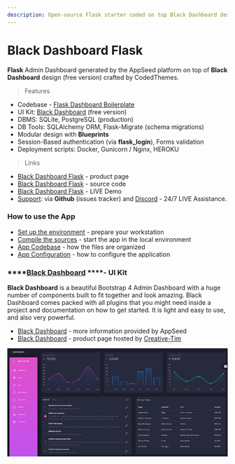 ```yaml
---
description: Open-source Flask starter coded on top Black Dashboard design (free version).
---
```


# Black Dashboard Flask

**Flask** Admin Dashboard generated by the AppSeed platform on top of **Black Dashboard** design \(free version\) crafted by CodedThemes.

> Features

* Codebase - [Flask Dashboard Boilerplate](../../boilerplate-code/flask-dashboard.md)
* UI Kit: [Black Dashboard](../../content/bootstrap-template/black-dashboard.md) \(free version\) 
* DBMS: SQLite, PostgreSQL \(production\)
* DB Tools: SQLAlchemy ORM, Flask-Migrate \(schema migrations\)
* Modular design with **Blueprints**
* Session-Based authentication \(via **flask\_login**\), Forms validation
* Deployment scripts: Docker, Gunicorn / Nginx, HEROKU 

> Links

* [Black Dashboard Flask](https://appseed.us/admin-dashboards/flask-dashboard-black) - product page
* [Black Dashboard Flask](https://github.com/app-generator/flask-black-dashboard) - source code 
* [Black Dashboard Flask](https://flask-black-dashboard.appseed-srv1.com/) - LIVE Demo
* [Support](https://appseed.us/support):  via **Github** \(issues tracker\) and [Discord](https://discord.gg/fZC6hup) - 24/7 LIVE Assistance. 



### How to use the App

* [Set up the environment](../../boilerplate-code/flask-dashboard.md#environment) - prepare your workstation
* [Compile the sources](../../boilerplate-code/flask-dashboard.md#build-the-app-1) - start the app in the local environment
* [App Codebase](../../boilerplate-code/flask-dashboard.md#app-codebase) - how the files are organized
* [App Configuration](../../boilerplate-code/flask-dashboard.md#app-configuration) - how to configure the application



### \*\*\*\*[**Black Dashboard**](../../content/bootstrap-template/black-dashboard.md) ****- UI Kit

**Black Dashboard** is a beautiful Bootstrap 4 Admin Dashboard with a huge number of components built to fit together and look amazing. Black Dashboard comes packed with all plugins that you might need inside a project and documentation on how to get started. It is light and easy to use, and also very powerful.

* [Black Dashboard](../../content/bootstrap-template/black-dashboard.md) - more information provided by AppSeed
* [Black Dashboard](https://www.creative-tim.com/product/black-dashboard?AFFILIATE=128200) - product page hosted by [Creative-Tim](../../content/partners/creative-tim.md)

![Black Dashboard - Free Dashboard template.](../../.gitbook/assets/docs-black-dashboard-screen.jpg)



